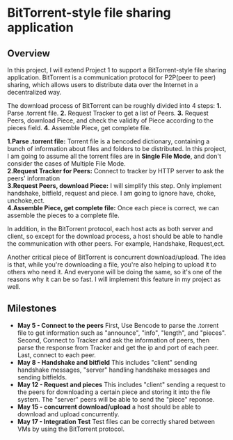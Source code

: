 # BitTorrent-style file sharing application
## Overview

In this project, I will extend Project 1 to support a BitTorrent-style file sharing application. BitTorrent is a communication protocol for P2P(peer to peer) sharing, which allows users to distribute data over the Internet in a decentralized way. 

The download process of BitTorrent can be roughly divided into 4 steps: **1.** Parse .torrent file. **2.** Request Tracker to get a list of Peers. **3.** Request Peers, download Piece, and check the validity of Piece according to the pieces field. **4.** Assemble Piece, get complete file. 


**1.Parse .torrent file:** Torrent file is a bencoded dictionary, containing a bunch of information about files and folders to be distributed. In this project, I am going to assume all the torrent files are in **Single File Mode**, and don't consider the cases of Multiple File Mode.  
**2.Request Tracker for Peers:**  Connect to tracker by HTTP server to ask the peers' information   
**3.Request Peers, download Piece:**  I will simplify this step. Only implement handshake, bitfield, request and piece. I am going to ignore have, choke, unchoke,ect.  
**4.Assemble Piece, get complete file:** Once each piece is correct, we can assemble the pieces to a complete file.

In addition, in the BitTorrent protocol, each host acts as both server and client, so except for the download process, a host should be able to handle the communication with other peers. For example, Handshake, Request,ect. 

Another critical piece of BitTorrent is concurrent download/upload. The idea is that, while you're downloading a file, you're also helping to upload it to others who need it. And everyone will be doing the same, so it's one of the reasons why it can be so fast. I will implement this feature in my project as well.

## Milestones

- **May 5 - Connect to the peers** First, Use Bencode to parse the .torrent file to get information such as "announce", "info", "length", and "pieces". Second, Connect to Tracker and ask the information of peers, then parse the response from Tracker and get the ip and port of each peer. Last, connect to each peer.  
- **May 8 - Handshake and bitfield** This includes "client" sending handshake messages, "server" handling handshake messages and sending bitfields.
- **May 12 - Request and pieces** This includes "client" sending a request to the peers for downloading a certain piece and storing it into the file system. The "server" peers will be able to send the "piece" reponse.
- **May 15 - concurrent download/upload** a host should be able to download and upload concurrently.
- **May 17 - Integration Test** Test files can be correctly shared between VMs by using the BitTorrent protocol.
